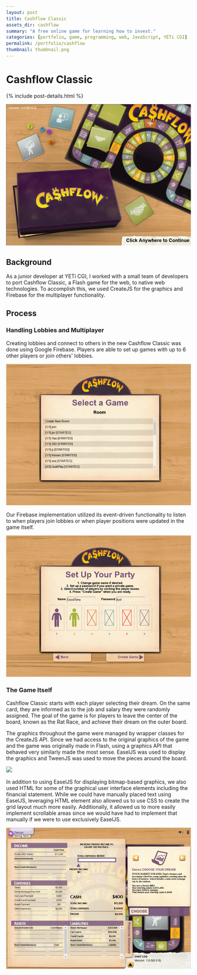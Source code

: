 ```yaml
---
layout: post
title: Cashflow Classic
assets_dir: cashflow
summary: "A free online game for learning how to invest."
categories: [portfolio, game, programming, web, JavaScript, YETi CGI]
permalink: /portfolio/cashflow
thumbnail: thumbnail.png
---
```


# Cashflow Classic

{% include post-details.html %}

<a  href="/assets/cashflow/cashflow-splash.png" target="_blank">![](/assets/cashflow/cashflow-splash.png)</a>

## Background

As a junior developer at YETi CGI, I worked with a small team of developers to port Cashflow Classic, a Flash game for the web, to native web technologies. To accomplish this, we used CreateJS for the graphics and Firebase for the multiplayer functionality.

## Process

### Handling Lobbies and Multiplayer

Creating lobbies and connect to others in the new Cashflow Classic was done using Google Firebase. Players are able to set up games with up to 6 other players or join others' lobbies.

<a  href="/assets/cashflow/cashflow-lobbies.png" target="_blank">![](/assets/cashflow//cashflow-lobbies.png)</a>

Our Firebase implementation utilized its event-driven functionality to listen to when players join lobbies or when player positions were updated in the game itself.

<a  href="/assets/cashflow/cashflow-lobby.png" target="_blank">![](/assets/cashflow//cashflow-lobby.png)</a>

### The Game Itself

Cashflow Classic starts with each player selecting their dream. On the same card, they are informed as to the job and salary they were randomly assigned. The goal of the game is for players to leave the center of the board, known as the Rat Race, and achieve their dream on the outer board.

The graphics throughout the game were managed by wrapper classes for the CreateJS API. Since we had access to the original graphics of the game and the game was originally made in Flash, using a graphics API that behaved very similarly made the most sense. EaselJS was used to display the graphics and TweenJS was used to move the pieces around the board.

<a  href="/assets/cashflow/cashflow.png" target="_blank">![](/assets/cashflow//cashflow.png)</a>

In addition to using EaselJS for displaying bitmap-based graphics, we also used HTML for some of the graphical user interface elements including the financial statement. While we could have manually placed text using EaselJS, leveraging HTML element also allowed us to use CSS to create the grid layout much more easily. Additionally, it allowed us to more easily implement scrollable areas since we would have had to implement that manually if we were to use exclusively EaselJS.

<a  href="/assets/cashflow/cashflow-folder.png" target="_blank">![](/assets/cashflow//cashflow-folder.png)</a>